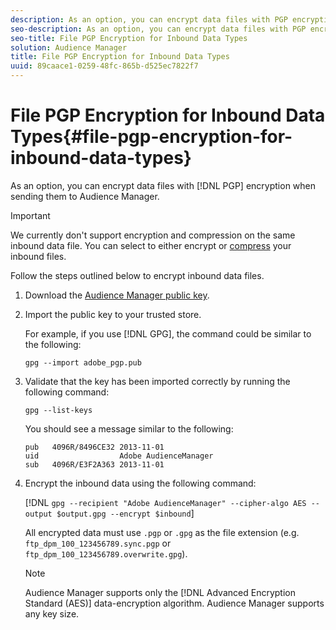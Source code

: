 ```yaml
---
description: As an option, you can encrypt data files with PGP encryption when sending them to Audience Manager.
seo-description: As an option, you can encrypt data files with PGP encryption when sending them to Audience Manager.
seo-title: File PGP Encryption for Inbound Data Types
solution: Audience Manager
title: File PGP Encryption for Inbound Data Types
uuid: 89caace1-0259-48fc-865b-d525ec7822f7
---
```


# File PGP Encryption for Inbound Data Types{#file-pgp-encryption-for-inbound-data-types}

As an option, you can encrypt data files with [!DNL PGP] encryption when sending them to Audience Manager.

<!-- c_encryption.xml -->

>[!IMPORTANT]
>
>We currently don't support encryption and compression on the same inbound data file. You can select to either encrypt or [compress](../../../integration/sending-audience-data/batch-data-transfer-explained/inbound-file-compression.md#concept_7D6FA8BA759143EFBEDB16589BF6EC40) your inbound files.

Follow the steps outlined below to encrypt inbound data files.

1. Download the [Audience Manager public key](./assets/adobe_pgp.pub).
1. Import the public key to your trusted store.

   For example, if you use [!DNL GPG], the command could be similar to the following:
   
   `gpg --import adobe_pgp.pub`
   
1. Validate that the key has been imported correctly by running the following command:

    `gpg --list-keys`

    You should see a message similar to the following:

    ```
    pub   4096R/8496CE32 2013-11-01
    uid                  Adobe AudienceManager
    sub   4096R/E3F2A363 2013-11-01
    ```

1. Encrypt the inbound data using the following command:

   [!DNL `gpg --recipient "Adobe AudienceManager" --cipher-algo AES --output $output.gpg --encrypt $inbound`]

   All encrypted data must use `.pgp` or `.gpg` as the file extension (e.g. `ftp_dpm_100_123456789.sync.pgp` or `ftp_dpm_100_123456789.overwrite.gpg`).

   >[!NOTE]
   >
   >Audience Manager supports only the [!DNL Advanced Encryption Standard (AES)] data-encryption algorithm. Audience Manager supports any key size.